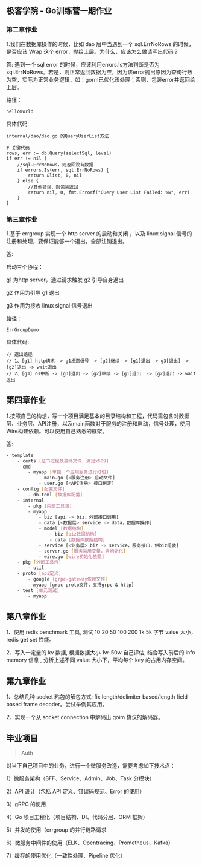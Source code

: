 ## 极客学院 - Go训练营一期作业

### 第二章作业

1.我们在数据库操作的时候，比如 dao 层中当遇到一个 sql.ErrNoRows 的时候，是否应该 Wrap 这个 error，抛给上层。为什么，应该怎么做请写出代码？

答: 遇到一个 sql error 的时候，应该利用errors.Is方法判断是否为sql.ErrNoRows。若是，则正常返回数据为空，因为该error抛出原因为查询行数为空，实际为正常业务逻辑，如：gorm已优化该处理；否则，包装error并返回给上层。

路径：
```
helloWorld
```

具体代码:
```
internal/dao/dao.go 的QueryUserList方法

# 关键代码
rows, err := db.Query(selectSql, level)
if err != nil {
    //sql.ErrNoRows，则返回没有数据
    if errors.Is(err, sql.ErrNoRows) {
        return &list, 0, nil
    } else {
        //其他错误，则包装返回
        return nil, 0, fmt.Errorf("Query User List Failed: %w", err)
    }
}
```

### 第三章作业

1.基于 errgroup 实现一个 http server 的启动和关闭 ，以及 linux signal 信号的注册和处理，要保证能够一个退出，全部注销退出。

答: 

启动三个协程：

g1 为http server，通过请求触发 g2 引导自身退出

g2 作用为引导 g1 退出

g3 作用为接收 linux signal 信号退出

路径：
```
ErrGroupDemo
```

具体代码:
```
// 退出路径
// 1、[g1] http请求 -> g1发送信号 -> [g2]继续 -> [g1]退出 -> g3[退出] -> [g2]退出 -> wait退出
// 2、[g3] os中断 -> [g3]退出 -> [g2]继续 -> [g1]退出  -> [g2]退出 -> wait退出
```

## 第四章作业

1.按照自己的构想，写一个项目满足基本的目录结构和工程，代码需包含对数据层、业务层、API注册，以及main函数对于服务的注册和启动，信号处理，使用Wire构建依赖。可以使用自己熟悉的框架。

答: 

```sh
- template
    - certs [证书过程及最终文件，满足x509]
    - cmd
        - myapp [单独一个应用服务进行打包]
            - main.go [<服务注册> 启动文件]
            - user.go [<API注册> 接口绑定]
    - config [配置文件]
        - db.toml [数据库配置]
    - internal
        - pkg [内部工具包]
        - myapp
            - biz [api -> biz，外部接口调用]
            - data [<数据层> service -> data，数据库操作]
            - model [数据结构]
                - biz [biz数据结构]
                - data [数据库数据结构]
            - service [<业务层> biz -> service，服务接口，供biz组装]
            - server.go [服务常用变量，含初始化]
            - wire.go [wire初始化依赖]
    - pkg [外部工具包]
        - util
    - proto [api定义]
        - google [grpc-gateway依赖文件]
        - myapp [grpc proto文件，支持grpc & http]
    - test [单元测试]
        - myapp
```

## 第八章作业

1、使用 redis benchmark 工具, 测试 10 20 50 100 200 1k 5k 字节 value 大小，redis get set 性能。

2、写入一定量的 kv 数据, 根据数据大小 1w-50w 自己评估, 结合写入前后的 info memory 信息  , 分析上述不同 value 大小下，平均每个 key 的占用内存空间。

## 第九章作业

1、总结几种 socket 粘包的解包方式: fix length/delimiter based/length field based frame decoder。尝试举例其应用。

2、实现一个从 socket connection 中解码出 goim 协议的解码器。

## 毕业项目

> Auth

对当下自己项目中的业务，进行一个微服务改造，需要考虑如下技术点：

1）微服务架构（BFF、Service、Admin、Job、Task 分模块）

2）API 设计（包括 API 定义、错误码规范、Error 的使用）

3）gRPC 的使用

4）Go 项目工程化（项目结构、DI、代码分层、ORM 框架）

5）并发的使用（errgroup 的并行链路请求

6）微服务中间件的使用（ELK、Opentracing、Prometheus、Kafka）

7）缓存的使用优化（一致性处理、Pipeline 优化）